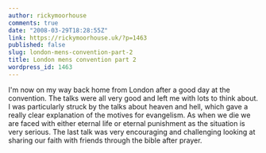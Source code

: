 ```yaml
---
author: rickymoorhouse
comments: true
date: "2008-03-29T18:28:55Z"
link: https://rickymoorhouse.uk/?p=1463
published: false
slug: london-mens-convention-part-2
title: London mens convention part 2
wordpress_id: 1463
---
```


I'm now on my way back home from London after a good day at the convention. The talks were all very good and left me with lots to think about.
I was particularly struck by the talks about heaven and hell, which gave a really clear explanation of the motives for evangelism. As when we die we are faced with either eternal life or eternal punishment as the situation is very serious. The last talk was very encouraging and challenging looking at sharing our faith with friends through the bible after prayer.

